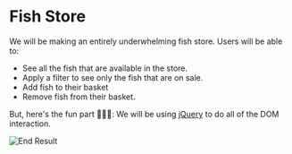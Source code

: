 # Fish Store

We will be making an entirely underwhelming fish store.
Users will be able to:
  - See all the fish that are available in the store.
  - Apply a filter to see only the fish that are on sale.
  - Add fish to their basket
  - Remove fish from their basket.

 But, here's the fun part 🎉🎉🎉: We will be using [jQuery](http://jquery.com/) to do all of the DOM interaction.

![End Result](https://raw.githubusercontent.com/nss-evening-cohort-7/fish-store/master/Grab.png)
